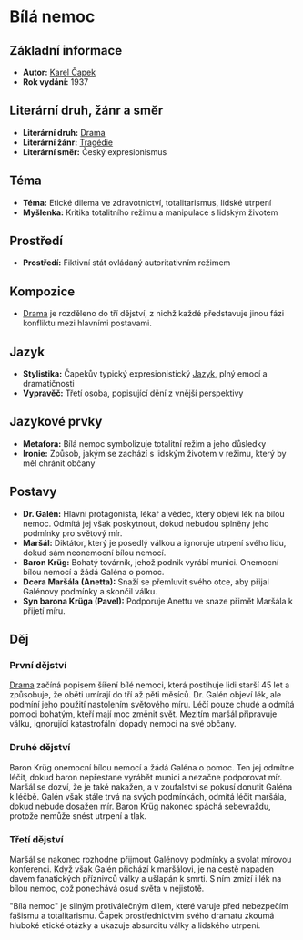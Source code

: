 # Bílá nemoc

## Základní informace

- **Autor:** [Karel Čapek](Karel%20Čapek.md)
- **Rok vydání:** 1937

## Literární druh, žánr a směr 

- **Literární druh:** [Drama](Drama.md)
- **Literární žánr:** [Tragédie](Tragédie.md)
- **Literární směr:** Český expresionismus

## Téma 

- **Téma:** Etické dilema ve zdravotnictví, totalitarismus, lidské utrpení
- **Myšlenka:** Kritika totalitního režimu a manipulace s lidským životem

## Prostředí 

- **Prostředí:** Fiktivní stát ovládaný autoritativním režimem

## Kompozice 

- [Drama](Drama.md) je rozděleno do tří dějství, z nichž každé představuje jinou fázi konfliktu mezi hlavními postavami.

## Jazyk 

- **Stylistika:** Čapekův typický expresionistický [Jazyk](Jazyk.md), plný emocí a dramatičnosti
- **Vypravěč:** Třetí osoba, popisující dění z vnější perspektivy

## Jazykové prvky 

- **Metafora:** Bílá nemoc symbolizuje totalitní režim a jeho důsledky
- **Ironie:** Způsob, jakým se zachází s lidským životem v režimu, který by měl chránit občany

## Postavy 

- **Dr. Galén:** Hlavní protagonista, lékař a vědec, který objeví lék na bílou nemoc. Odmítá jej však poskytnout, dokud nebudou splněny jeho podmínky pro světový mír.
- **Maršál:** Diktátor, který je posedlý válkou a ignoruje utrpení svého lidu, dokud sám neonemocní bílou nemocí.
- **Baron Krüg:** Bohatý továrník, jehož podnik vyrábí munici. Onemocní bílou nemocí a žádá Galéna o pomoc.
- **Dcera Maršála (Anetta):** Snaží se přemluvit svého otce, aby přijal Galénovy podmínky a skončil válku.
- **Syn barona Krüga (Pavel):** Podporuje Anettu ve snaze přimět Maršála k přijetí míru.

## Děj

### První dějství

[Drama](Drama.md) začíná popisem šíření bílé nemoci, která postihuje lidi starší 45 let a způsobuje, že oběti umírají do tří až pěti měsíců. Dr. Galén objeví lék, ale podmíní jeho použití nastolením světového míru. Léčí pouze chudé a odmítá pomoci bohatým, kteří mají moc změnit svět. Mezitím maršál připravuje válku, ignorující katastrofální dopady nemoci na své občany.

### Druhé dějství

Baron Krüg onemocní bílou nemocí a žádá Galéna o pomoc. Ten jej odmítne léčit, dokud baron nepřestane vyrábět munici a nezačne podporovat mír. Maršál se dozví, že je také nakažen, a v zoufalství se pokusí donutit Galéna k léčbě. Galén však stále trvá na svých podmínkách, odmítá léčit maršála, dokud nebude dosažen mír. Baron Krüg nakonec spáchá sebevraždu, protože nemůže snést utrpení a tlak.

### Třetí dějství

Maršál se nakonec rozhodne přijmout Galénovy podmínky a svolat mírovou konferenci. Když však Galén přichází k maršálovi, je na cestě napaden davem fanatických příznivců války a ušlapán k smrti. S ním zmizí i lék na bílou nemoc, což ponechává osud světa v nejistotě.

"Bílá nemoc" je silným protiválečným dílem, které varuje před nebezpečím fašismu a totalitarismu. Čapek prostřednictvím svého dramatu zkoumá hluboké etické otázky a ukazuje absurditu války a lidského utrpení.